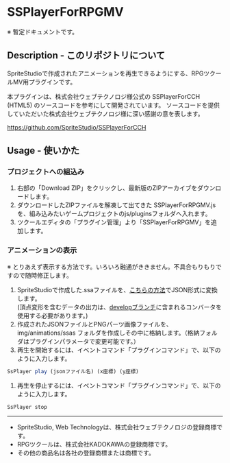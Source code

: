 # SSPlayerForRPGMV

※ 暫定ドキュメントです。

## Description - このリポジトリについて

SpriteStudioで作成されたアニメーションを再生できるようにする、RPGツクールMV用プラグインです。

本プラグインは、株式会社ウェブテクノロジ様公式の SSPlayerForCCH (HTML5) のソースコードを参考にして開発されています。
ソースコードを提供していただいた株式会社ウェブテクノロジ様に深い感謝の意を表します。

https://github.com/SpriteStudio/SSPlayerForCCH

## Usage - 使いかた

### プロジェクトへの組込み

1. 右部の「Download ZIP」をクリックし、最新版のZIPアーカイブをダウンロードします。
1. ダウンロードしたZIPファイルを解凍して出てきた SSPlayerForRPGMV.js を、組み込みたいゲームプロジェクトのjs/pluginsフォルダへ入れます。
1. ツクールエディタの「プラグイン管理」より「SSPlayerForRPGMV」を追加します。

### アニメーションの表示

※ とりあえず表示する方法です。いろいろ融通がききません。不具合もりもりですので随時修正します。

1. SpriteStudioで作成した.ssaファイルを、[こちらの方法](https://github.com/SpriteStudio/SSPlayerForCCH/wiki/%E3%82%B3%E3%83%B3%E3%83%90%E3%83%BC%E3%82%BF%E3%81%AE%E4%BD%BF%E3%81%84%E6%96%B9)でJSON形式に変換します。   
(頂点変形を含むデータの出力は、[developブランチ](https://github.com/SpriteStudio/SSPlayerForCCH/tree/develop)に含まれるコンバータを使用する必要があります。)
1. 作成されたJSONファイルとPNGパーツ画像ファイルを、img/animations/ssas フォルダを作成しその中に格納します。（格納フォルダはプラグインパラメータで変更可能です。）
1. 再生を開始するには、イベントコマンド「プラグインコマンド」で、以下のように入力します。
```JavaScript
SsPlayer play (jsonファイル名) (x座標) (y座標)
```
1. 再生を停止するには、イベントコマンド「プラグインコマンド」で、以下のように入力します。
```JavaScript
SsPlayer stop
```

---

* SpriteStudio, Web Technologyは、株式会社ウェブテクノロジの登録商標です。
* RPGツクールは、株式会社KADOKAWAの登録商標です。
* その他の商品名は各社の登録商標または商標です。
